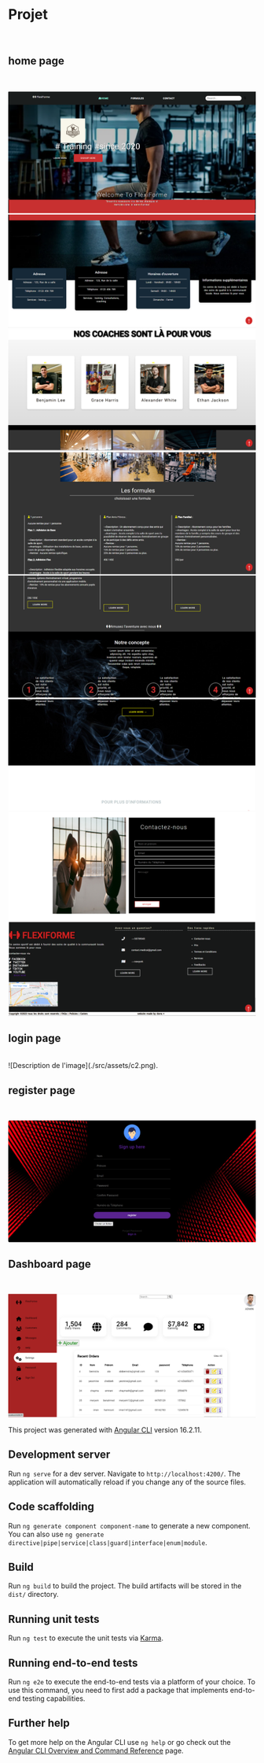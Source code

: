 # Projet
<br>
<h2>home page</h2>
<br>

![Description de l'image](./src/assets/c1.jpg.png)
![Description de l'image](./src/assets/c2.jpg.png)
![Description de l'image](./src/assets/c3.jpg.png)
![Description de l'image](./src/assets/c4.jpg.png)
![Description de l'image](./src/assets/c5.jpg.png)
![Description de l'image](./src/assets/c6.jpg.png)
![Description de l'image](./src/assets/c7.jpg.png)
![Description de l'image](./src/assets/ca18.png)
<br>
<h2>login page</h2>
<br>
![Description de l'image](./src/assets/c2.png).
<br>
<h2>register page</h2>
<br>

![Description de l'image](./src/assets/ca20.png)
<br>
<h2>Dashboard page</h2>
<br>

![Description de l'image](./src/assets/ca19.png)




This project was generated with [Angular CLI](https://github.com/angular/angular-cli) version 16.2.11.

## Development server

Run `ng serve` for a dev server. Navigate to `http://localhost:4200/`. The application will automatically reload if you change any of the source files.

## Code scaffolding

Run `ng generate component component-name` to generate a new component. You can also use `ng generate directive|pipe|service|class|guard|interface|enum|module`.

## Build

Run `ng build` to build the project. The build artifacts will be stored in the `dist/` directory.

## Running unit tests

Run `ng test` to execute the unit tests via [Karma](https://karma-runner.github.io).

## Running end-to-end tests

Run `ng e2e` to execute the end-to-end tests via a platform of your choice. To use this command, you need to first add a package that implements end-to-end testing capabilities.

## Further help

To get more help on the Angular CLI use `ng help` or go check out the [Angular CLI Overview and Command Reference](https://angular.io/cli) page.
